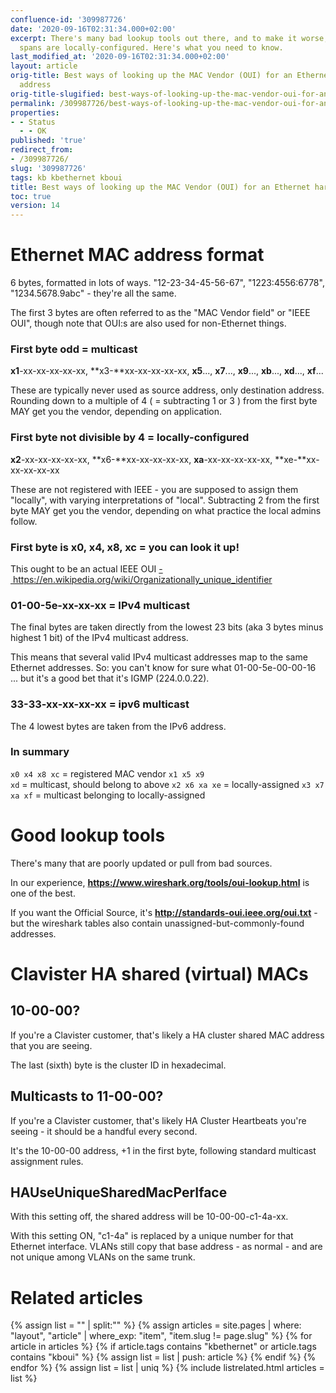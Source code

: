 ```yaml
---
confluence-id: '309987726'
date: '2020-09-16T02:31:34.000+02:00'
excerpt: There's many bad lookup tools out there, and to make it worse, some address
  spans are locally-configured. Here's what you need to know.
last_modified_at: '2020-09-16T02:31:34.000+02:00'
layout: article
orig-title: Best ways of looking up the MAC Vendor (OUI) for an Ethernet hardware
  address
orig-title-slugified: best-ways-of-looking-up-the-mac-vendor-oui-for-an-ethernet-hardware-address
permalink: /309987726/best-ways-of-looking-up-the-mac-vendor-oui-for-an-ethernet-hardware-address
properties:
- - Status
  - - OK
published: 'true'
redirect_from:
- /309987726/
slug: '309987726'
tags: kb kbethernet kboui
title: Best ways of looking up the MAC Vendor (OUI) for an Ethernet hardware address
toc: true
version: 14
---
```


# Ethernet MAC address format
6 bytes, formatted in lots of ways. "12-23-34-45-56-67", "1223:4556:6778", "1234.5678.9abc" - they're all the same.

The first 3 bytes are often referred to as the "MAC Vendor field" or "IEEE OUI", though note that OUI:s are also used for non-Ethernet things.

### First byte odd = multicast
**x1**-xx-xx-xx-xx-xx, **x3-**xx-xx-xx-xx-xx, **x5**..., **x7**..., **x9**..., **xb**..., **xd**..., **xf**...

These are typically never used as source address, only destination address. Rounding down to a multiple of 4 ( = subtracting 1 or 3 ) from the first byte MAY get you the vendor, depending on application.

### First byte not divisible by 4 = locally-configured
**x2**-xx-xx-xx-xx-xx, **x6-**xx-xx-xx-xx-xx, **xa**-xx-xx-xx-xx-xx, **xe-**xx-xx-xx-xx-xx

These are not registered with IEEE - you are supposed to assign them "locally", with varying interpretations of "local". Subtracting 2 from the first byte MAY get you the vendor, depending on what practice the local admins follow.

### First byte is x0, x4, x8, xc = you can look it up!
This ought to be an actual IEEE OUI <a href="https://en.wikipedia.org/wiki/Organizationally_unique_identifier">- https://en.wikipedia.org/wiki/Organizationally_unique_identifier</a>

### 01-00-5e-xx-xx-xx = IPv4 multicast
The final bytes are taken directly from the lowest 23 bits (aka 3 bytes minus highest 1 bit) of the IPv4 multicast address.

This means that several valid IPv4 multicast addresses map to the same Ethernet addresses. So: you can't know for sure what 01-00-5e-00-00-16 ... but it's a good bet that it's IGMP (224.0.0.22).

### 33-33-xx-xx-xx-xx = ipv6 multicast
The 4 lowest bytes are taken from the IPv6 address.

### In summary
<code>x0 x4 x8 xc</code> = registered MAC vendor
<code>x1 x5 x9 xd</code> = multicast, should belong to above
<code>x2 x6 xa xe</code> = locally-assigned
<code>x3 x7 xa xf</code> = multicast belonging to locally-assigned

# Good lookup tools
There's many that are poorly updated or pull from bad sources.

In our experience, **<a href="https://www.wireshark.org/tools/oui-lookup.html">https://www.wireshark.org/tools/oui-lookup.html</a>** is one of the best.

If you want the Official Source, it's **<a href="http://standards-oui.ieee.org/oui.txt">http://standards-oui.ieee.org/oui.txt</a>** - but the wireshark tables also contain unassigned-but-commonly-found addresses.




# Clavister HA shared (virtual) MACs
## 10-00-00?
If you're a Clavister customer, that's likely a HA cluster shared MAC address that you are seeing.

The last (sixth) byte is the cluster ID in hexadecimal.

## Multicasts to 11-00-00?
If you're a Clavister customer, that's likely HA Cluster Heartbeats you're seeing - it should be a handful every second.

It's the 10-00-00 address, +1 in the first byte, following standard multicast assignment rules.

## HAUseUniqueSharedMacPerIface
With this setting off, the shared address will be 10-00-00-c1-4a-xx.

With this setting ON, "c1-4a" is replaced by a unique number for that Ethernet interface. VLANs still copy that base address - as normal - and are not unique among VLANs on the same trunk.




# Related articles
{% assign list = "" | split:"" %}
{% assign articles = site.pages | where: "layout", "article" | where_exp: "item", "item.slug != page.slug" %}
{% for article in articles %}
{% if article.tags contains "kbethernet" or article.tags contains "kboui" %}
{% assign list = list | push: article %}
{% endif %}
{% endfor %}
{% assign list = list | uniq %}
{% include listrelated.html articles = list %}